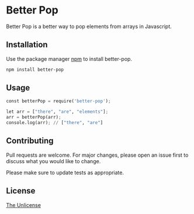 # Better Pop

Better Pop is a better way to pop elements from arrays in Javascript.

## Installation

Use the package manager [npm](https://npmjs.org) to install better-pop.

```bash
npm install better-pop
```

## Usage

```python
const betterPop = require('better-pop');

let arr = ["there", "are", "elements"];
arr = betterPop(arr);
console.log(arr); // ["there", "are"]
```

## Contributing
Pull requests are welcome. For major changes, please open an issue first to discuss what you would like to change.

Please make sure to update tests as appropriate.

## License
[The Unlicense](https://choosealicense.com/licenses/unlicense/)
